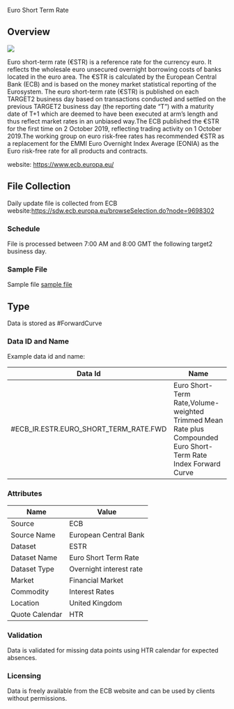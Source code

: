 Euro Short Term Rate

## Overview

![](/img/data/ecb.png)

Euro short-term rate (€STR) is a reference rate for the currency euro. It  reflects the wholesale euro unsecured overnight borrowing costs of banks located in the euro area. The €STR is calculated by the European Central Bank (ECB) and is based on the money market statistical reporting of the Eurosystem. The euro short-term rate (€STR) is published on each TARGET2 business day based on transactions conducted and settled on the previous TARGET2 business day (the reporting date “T”) with a maturity date of T+1 which are deemed to have been executed at arm’s length and thus reflect market rates in an unbiased way.The ECB published the €STR for the first time on 2 October 2019, reflecting trading activity on 1 October 2019.The working group on euro risk-free rates has recommended €STR as a replacement for the EMMI Euro Overnight Index Average (EONIA) as the Euro risk-free rate for all products and contracts.

website: https://www.ecb.europa.eu/

## File Collection

Daily update file is collected from ECB website:https://sdw.ecb.europa.eu/browseSelection.do?node=9698302   

### Schedule

File is processed between 7:00 AM and 8:00 GMT the following target2 business day.

### Sample File

Sample file [sample file](pathname://../../static/file-samples/data.csv)

## Type

Data is stored as #ForwardCurve

### Data ID and Name

Example data id and name:

|**Data Id**|**Name**|
|-|-|
|#ECB_IR.ESTR.EURO_SHORT_TERM_RATE.FWD|Euro Short-Term Rate,Volume-weighted Trimmed Mean Rate plus Compounded Euro Short-Term Rate Index Forward Curve|

### Attributes

|Name|Value|
|-|-|
|Source|ECB|
|Source Name|European Central Bank|
|Dataset|ESTR|
|Dataset Name|Euro Short Term Rate|
|Dataset Type|Overnight interest rate|
|Market|Financial Market|
|Commodity|Interest Rates|
|Location|United Kingdom|
|Quote Calendar|HTR||

### Validation

Data is validated for missing data points using HTR calendar for expected absences.

### Licensing

Data is freely available from the ECB website and can be used by clients without permissions.

